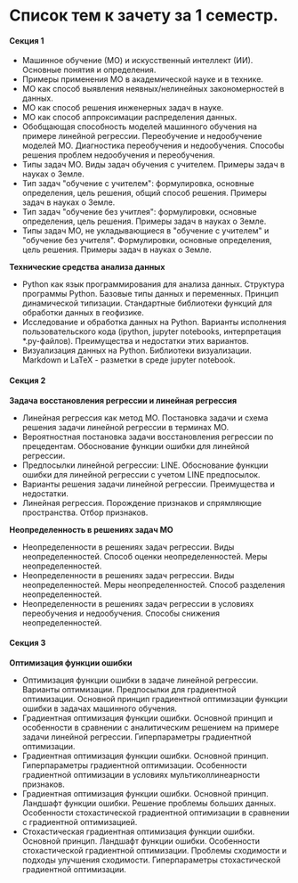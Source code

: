 # Список тем к зачету за 1 семестр.

#### Секция 1
- Машинное обучение (МО) и искусственный интеллект (ИИ). Основные понятия и определения.
- Примеры применения МО в академической науке и в технике.
- МО как способ выявления неявных/нелинейных закономерностей в данных.
- МО как способ решения инженерных задач в науке.
- МО как способ аппроксимации распределения данных.
- Обобщающая способность моделей машинного обучения на примере линейной регрессии. Переобучение и недообучение моделей МО. Диагностика переобучения и недообучения. Способы решения проблем недообучения и переобучения.
- Типы задач МО. Виды задач обучения с учителем. Примеры задач в науках о Земле.
- Тип задач "обучение с учителем": формулировка, основные определения, цель решения, общий способ решения. Примеры задач в науках о Земле.
- Тип задач "обучение без учитлея": формулировки, основные определения, цель решения. Примеры задач в науках о Земле.
- Типы задач МО, не укладывающиеся в "обучение с учителем" и "обучение без учителя". Формулировки, основные определения, цель решения. Примеры задач в науках о Земле.

**Технические средства анализа данных**
- Python как язык программирования для анализа данных. Структура программы Python. Базовые типы данных и переменных. Принцип динамической типизации. Стандартные библиотеки функций для обработки данных в геофизике.
- Исследование и обработка данных на Python. Варианты исполнения пользовательского кода (ipython, jupyter notebooks, интерпретация \*.py-файлов). Преимущества и недостатки этих вариантов.
- Визуализация данных на Python. Библиотеки визуализации. Markdown и LaTeX - разметки в среде jupyter notebook.

#### Секция 2
**Задача восстановления регрессии и линейная регрессия**
- Линейная регрессия как метод МО. Постановка задачи и схема решения задачи линейной регрессии в терминах МО.
- Вероятностная постановка задачи восстановления регрессии по прецедентам. Обоснование функции ошибки для линейной регрессии.
- Предпосылки линейной регрессии: LINE. Обоснование функции ошибки для линейной регрессии с учетом LINE предпосылок.
- Варианты решения задачи линейной регрессии. Преимущества и недостатки.
- Линейная регрессия. Порождение признаков и спрямляющие пространства. Отбор признаков.

**Неопределенность в решениях задач МО**
- Неопределенности в решениях задач регрессии. Виды неопределенностей. Способ оценки неопределенностей. Меры неопределенностей.
- Неопределенности в решениях задач регрессии. Виды неопределенностей. Меры неопределенностей. Способ разделения неопределенностей.
- Неопределенности в решениях задач регрессии в условиях переобучения и недообучения. Способы снижения неопределенностей.

#### Секция 3
**Оптимизация функции ошибки**
- Оптимизация функции ошибки в задаче линейной регрессии. Варианты оптимизации. Предпосылки для градиентной оптимизации. Основной принцип градиентной оптимизации функции ошибки в задачах машинного обучения.
- Градиентная оптимизация функции ошибки. Основной принцип и особенности в сравнении с аналитическим решением на примере задачи линейной регрессии. Гиперпараметры градиентной оптимизации. 
- Градиентная оптимизация функции ошибки. Основной принцип. Гиперпараметры градиентной оптимизации. Особенности градиентной оптимизации в условиях мультиколлинеарности признаков.
- Градиентная оптимизация функции ошибки. Основной принцип. Ландшафт функции ошибки. Решение проблемы больших данных. Особенности стохастической градиентной оптимизации в сравнении с градиентной оптимизацией.
- Стохастическая градиентная оптимизация функции ошибки. Основной принцип. Ландшафт функции ошибки. Особенности стохастической градиентной оптимизации. Проблемы сходимости и подходы улучшения сходимости. Гиперпараметры стохастической градиентной оптимизации.
